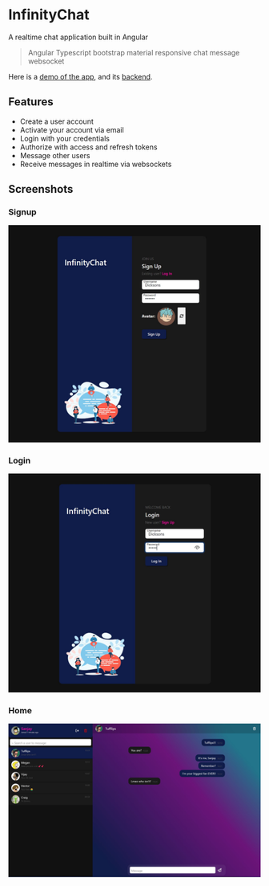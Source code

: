 # InfinityChat

A realtime chat application built in Angular

> Angular Typescript bootstrap material responsive chat message websocket

Here is a [demo of the app](), and its [backend](https://github.com/badass-techie/InfinityChat-API).

## Features

- Create a user account
- Activate your account via email
- Login with your credentials
- Authorize with access and refresh tokens
- Message other users
- Receive messages in realtime via websockets

## Screenshots

### Signup

![Signup](screenshots/signup.jpg)

### Login

![Login](screenshots/login.jpg)

### Home

![Home](screenshots/home.jpg)

